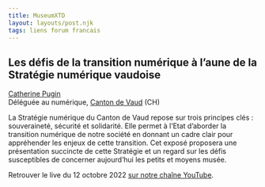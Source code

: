 ```yaml
---
title: MuseumXTD
layout: layouts/post.njk
tags: liens forum francais
---
```

## Les défis de la transition numérique à l’aune de la Stratégie numérique vaudoise

[Catherine Pugin](https://www.linkedin.com/in/catherinepugin/)  
Déléguée au numérique, [Canton de Vaud](https://www.vd.ch/strategie-numerique-du-canton-de-vaud-digitale-strategie-des-kantons-waadt/) (CH)

La Stratégie numérique du Canton de Vaud repose sur trois principes clés : souveraineté, sécurité et solidarité. Elle permet à l’Etat d’aborder la transition numérique de notre société en donnant un cadre clair pour appréhender les enjeux de cette transition. Cet exposé proposera une présentation succincte de cette Stratégie et un regard sur les défis susceptibles de concerner aujourd’hui les petits et moyens musée.  

  
Retrouver le live du 12 octobre 2022 [sur notre chaîne YouTube](https://www.youtube.com/channel/UCTZJM5WsXDkH8QgMdACUNyw).  
